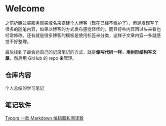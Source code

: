 # Welcome

之前折腾过买服务器买域名来搭建个人博客（现在已经不维护了），但是发现写了很多的随笔内容，如果以博客的方式发布感觉怪怪的，而且好些内容回过头来看也经常修改。还有就是很多博客的模板是使用标签来分类，这样子文章内容一多就感觉不好整理。

最后找到了最合适自己的记录笔记的方式，就是**像写代码一样，用树形结构写文章**，然后用 GitHub 的 repo 来管理。

## 仓库内容

个人总结的学习笔记

## 笔记软件

[Typora 一款 Markdown 编辑器和阅读器](https://typoraio.cn/)

